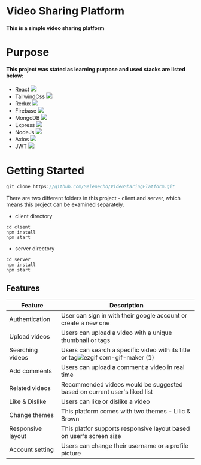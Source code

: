 # Video Sharing Platform
#### This is a simple video sharing platform

# Purpose
#### This project was stated as learning purpose and used stacks are listed below:

   * React <img src="https://img.shields.io/badge/React-61DAFB?style=flat-square&logo=firebase&logoColor=white"/>
   * TailwindCss <img src="https://img.shields.io/badge/TailwindCSS-06B6D4?style=flat-square&logo=firebase&logoColor=white"/>
   * Redux <img src="https://img.shields.io/badge/Redux-764ABC?style=flat-square&logo=firebase&logoColor=white"/>
   * Firebase <img src="https://img.shields.io/badge/Firebase-FFCA28?style=flat-square&logo=firebase&logoColor=white"/>
   * MongoDB <img src="https://img.shields.io/badge/MongoDB-47A248?style=flat-square&logo=firebase&logoColor=white"/>
   * Express <img src="https://img.shields.io/badge/Express-000000?style=flat-square&logo=firebase&logoColor=white"/>
   * NodeJs <img src="https://img.shields.io/badge/NodeJS-339933?style=flat-square&logo=firebase&logoColor=white"/>
   * Axios <img src="https://img.shields.io/badge/Axios-5A29E4?style=flat-square&logo=firebase&logoColor=white"/>
   * JWT <img src="https://img.shields.io/badge/JSON Web Tokens-000000?style=flat-square&logo=firebase&logoColor=white"/>
   
   
# Getting Started

 ```js
 git clone https://github.com/SeleneCho/VideoSharingPlatform.git

 ```
There are two different folders in this project - client and server, which means this project can be examined separately. 


 * client directory
 ```
 cd client
 npm install
 npm start
 ```

 * server directory
 ```
 cd server
 npm install
 npm start
 ```


 


## Features

 
 |Feature|Description|
|------|---|
|Authentication|User can sign in with their google account or create a new one|
|Upload videos|Users can upload a video with a unique thumbnail or tags|
|Searching videos|Users can search a specific video with its title or tag![ezgif com-gif-maker (1)](https://user-images.githubusercontent.com/84310302/211739674-6c97697a-1b60-4a24-8f31-a6b0f95642e8.gif)|
|Add comments|Users can upload a comment a video in real time|
|Related videos|Recommended videos would be suggested based on current user's liked list|
|Like & Dislike|Users can like or dislike a video|
|Change themes|This platform comes with two themes - Lilic & Brown|
|Responsive layout|This platfor supports responsive layout based on user's screen size|
|Account setting|Users can change their username or a profile picture|
